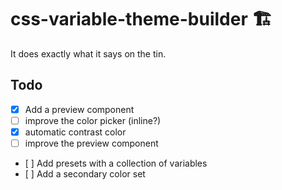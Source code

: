 # css-variable-theme-builder 🏗️

It does exactly what it says on the tin.

## Todo

- [x] Add a preview component
- [ ] improve the color picker (inline?)
- [x] automatic contrast color
- [ ] improve the preview component
- [ ] Add presets with a collection of variables
- [ ] Add a secondary color set
